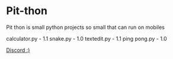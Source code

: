 # Pit-thon
 
Pit thon is small python projects
so small that can run on mobiles 

calculator.py - 1.1
snake.py - 1.0
textedit.py - 1.1
ping pong.py - 1.0

[Discord :)](https://discord.gg/FEgFeevJ4m)